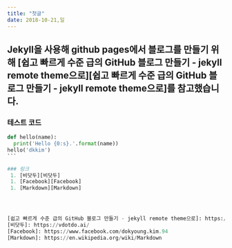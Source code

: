 ```yaml
---
title: "첫글"
date: 2018-10-21,일
---
```

Jekyll을 사용해 github pages에서 블로그를 만들기 위해 [쉽고 빠르게 수준 급의 GitHub 블로그 만들기 - jekyll remote theme으로][쉽고 빠르게 수준 급의 GitHub 블로그 만들기 - jekyll remote theme으로]를 참고했습니다.
---

### 테스트 코드
```python
def hello(name):
  print('Hello {0:s}.'.format(name))
hello('dkkim')
​```

### 링크
 1. [비닷두][비닷두]
 1. [Facebook][Facebook]
 1. [Markdown][Markdown]




[쉽고 빠르게 수준 급의 GitHub 블로그 만들기 - jekyll remote theme으로]: https://dreamgonfly.github.io/2018/01/27/jekyll-remote-theme.html
[비닷두]: https://vdotdo.ai/
[Facebook]: https://www.facebook.com/dokyoung.kim.94
[Markdown]: https://en.wikipedia.org/wiki/Markdown